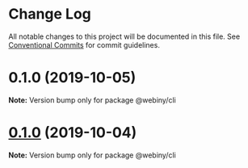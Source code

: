 # Change Log

All notable changes to this project will be documented in this file.
See [Conventional Commits](https://conventionalcommits.org) for commit guidelines.

<a name="0.1.0"></a>
# 0.1.0 (2019-10-05)

**Note:** Version bump only for package @webiny/cli





<a name="0.1.0"></a>
# [0.1.0](https://github.com/webiny/webiny-js/compare/@webiny/cli@1.0.0-next.1...@webiny/cli@0.1.0) (2019-10-04)

**Note:** Version bump only for package @webiny/cli
